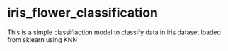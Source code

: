 # iris_flower_classification

This is a simple classifiaction model to classify data in iris dataset loaded from sklearn using KNN

